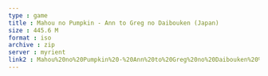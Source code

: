 ```yaml
---
type : game
title : Mahou no Pumpkin - Ann to Greg no Daibouken (Japan)
size : 445.6 M
format : iso
archive : zip
server : myrient
link2 : Mahou%20no%20Pumpkin%20-%20Ann%20to%20Greg%20no%20Daibouken%20%28Japan%29
---
```

